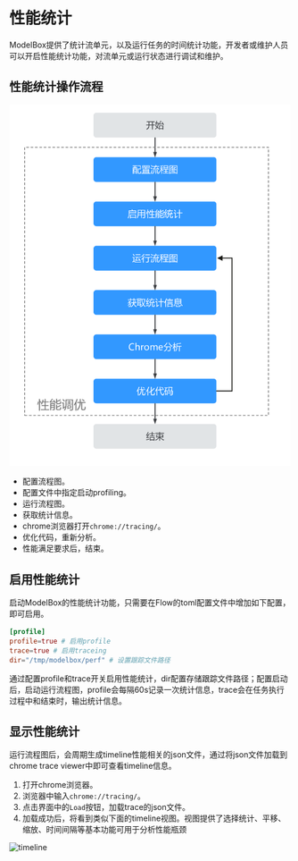 # 性能统计

ModelBox提供了统计流单元，以及运行任务的时间统计功能，开发者或维护人员可以开启性能统计功能，对流单元或运行状态进行调试和维护。

## 性能统计操作流程

![perf](../../assets/images/figure/develop/debug/perf.png)

* 配置流程图。
* 配置文件中指定启动profiling。
* 运行流程图。
* 获取统计信息。
* chrome浏览器打开`chrome://tracing/`。
* 优化代码，重新分析。
* 性能满足要求后，结束。

## 启用性能统计

启动ModelBox的性能统计功能，只需要在Flow的toml配置文件中增加如下配置，即可启用。

```toml
[profile]
profile=true # 启用profile
trace=true # 启用traceing
dir="/tmp/modelbox/perf" # 设置跟踪文件路径
```

通过配置profile和trace开关启用性能统计，dir配置存储跟踪文件路径；配置启动后，启动运行流程图，profile会每隔60s记录一次统计信息，trace会在任务执行过程中和结束时，输出统计信息。

## 显示性能统计

运行流程图后，会周期生成timeline性能相关的json文件，通过将json文件加载到chrome trace viewer中即可查看timeline信息。

1. 打开chrome浏览器。
1. 浏览器中输入`chrome://tracing/`。
1. 点击界面中的`Load`按钮，加载trace的json文件。
1. 加载成功后，将看到类似下面的timeline视图。视图提供了选择统计、平移、缩放、时间间隔等基本功能可用于分析性能瓶颈

![timeline](../../assets/images/figure/develop/debug/perf-timeline.png)
